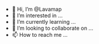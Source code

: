 - 👋 Hi, I’m @Lavamap
- 👀 I’m interested in ...
- 🌱 I’m currently learning ...
- 💞️ I’m looking to collaborate on ...
- 📫 How to reach me ...

<!---
Lavamap/Lavamap is a ✨ special ✨ repository because its `README.md` (this file) appears on your GitHub profile.
You can click the Preview link to take a look at your changes.
--->
